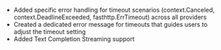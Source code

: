 <!-- The pattern we follow here is to keep the changelog for the latest version -->
<!-- Old changelogs are automatically attached to the GitHub releases -->

- Added specific error handling for timeout scenarios (context.Canceled, context.DeadlineExceeded, fasthttp.ErrTimeout) across all providers
- Created a dedicated error message for timeouts that guides users to adjust the timeout setting
- Added Text Completion Streaming support
